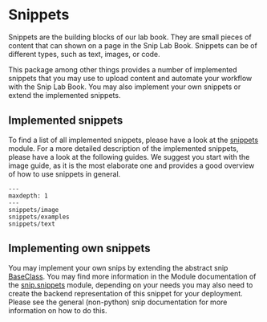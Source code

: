 # Snippets

Snippets are the building blocks of our lab book. They are small pieces of content that can shown on a page in the Snip Lab Book. Snippets can be of different types, such as text, images, or code.

This package among other things provides a number of implemented snippets that you may use to upload content and automate your workflow with the Snip Lab Book. You may also implement your own snippets or extend the implemented snippets.


## Implemented snippets

To find a list of all implemented snippets, please have a look at the [snippets](snip.snippets) module. 
For a more detailed description of the implemented snippets, please have a look at the following guides. We suggest you start with the image guide, as it is the most elaborate one and provides a good overview of how to use snippets in general.


```{toctree}
---
maxdepth: 1
---
snippets/image
snippets/examples
snippets/text
```


## Implementing own snippets

You may implement your own snips by extending the abstract snip [BaseClass](snip.snippets.base.Basesnip). You may find more information in the Module documentation of the [snip.snippets](snip.snippets) module, depending on your needs you may also need to create the backend representation of this snippet for your deployment. Please see the general (non-python) snip documentation for more information on how to do this.
